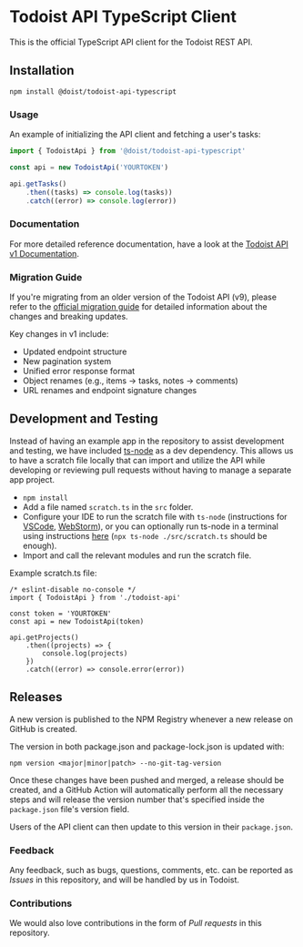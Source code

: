 # Todoist API TypeScript Client

This is the official TypeScript API client for the Todoist REST API.

## Installation

```
npm install @doist/todoist-api-typescript
```

### Usage

An example of initializing the API client and fetching a user's tasks:

```typescript
import { TodoistApi } from '@doist/todoist-api-typescript'

const api = new TodoistApi('YOURTOKEN')

api.getTasks()
    .then((tasks) => console.log(tasks))
    .catch((error) => console.log(error))
```

### Documentation

For more detailed reference documentation, have a look at the [Todoist API v1 Documentation](https://todoist.com/api/v1/docs).

### Migration Guide

If you're migrating from an older version of the Todoist API (v9), please refer to the [official migration guide](https://todoist.com/api/v1/docs#tag/Migrating-from-v9) for detailed information about the changes and breaking updates.

Key changes in v1 include:

-   Updated endpoint structure
-   New pagination system
-   Unified error response format
-   Object renames (e.g., items → tasks, notes → comments)
-   URL renames and endpoint signature changes

## Development and Testing

Instead of having an example app in the repository to assist development and testing, we have included [ts-node](https://github.com/TypeStrong/ts-node) as a dev dependency. This allows us to have a scratch file locally that can import and utilize the API while developing or reviewing pull requests without having to manage a separate app project.

-   `npm install`
-   Add a file named `scratch.ts` in the `src` folder.
-   Configure your IDE to run the scratch file with `ts-node` (instructions for [VSCode](https://medium.com/@dupski/debug-typescript-in-vs-code-without-compiling-using-ts-node-9d1f4f9a94a), [WebStorm](https://www.jetbrains.com/help/webstorm/running-and-debugging-typescript.html#ws_ts_run_debug_server_side_ts_node)), or you can optionally run ts-node in a terminal using instructions [here](https://github.com/TypeStrong/ts-node) (`npx ts-node ./src/scratch.ts` should be enough).
-   Import and call the relevant modules and run the scratch file.

Example scratch.ts file:

```
/* eslint-disable no-console */
import { TodoistApi } from './todoist-api'

const token = 'YOURTOKEN'
const api = new TodoistApi(token)

api.getProjects()
    .then((projects) => {
        console.log(projects)
    })
    .catch((error) => console.error(error))
```

## Releases

A new version is published to the NPM Registry whenever a new release on GitHub is created.

The version in both package.json and package-lock.json is updated with:

`npm version <major|minor|patch> --no-git-tag-version`

Once these changes have been pushed and merged, a release should be created, and a GitHub Action will automatically perform all the necessary steps and will release the version number that's specified inside the `package.json` file's version field.

Users of the API client can then update to this version in their `package.json`.

### Feedback

Any feedback, such as bugs, questions, comments, etc. can be reported as _Issues_ in this repository, and will be handled by us in Todoist.

### Contributions

We would also love contributions in the form of _Pull requests_ in this repository.
